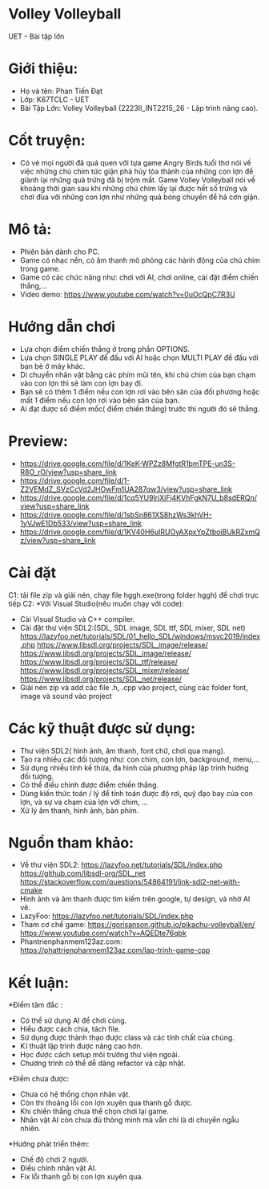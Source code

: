 ﻿# Volley Volleyball
UET - Bài tập lớn

# Giới thiệu:
- Họ và tên: Phan Tiến Đạt
- Lớp: K67TCLC - UET
- Bài Tập Lớn: Volley Volleyball (2223II_INT2215_26 - Lập trình nâng cao).

# Cốt truyện:
- Có vẻ mọi người đã quá quen với tựa game Angry Birds tuổi thơ nói về việc những chú chim tức giận phá hủy tòa thành của những 
con lợn để giành lại những quả trứng đã bị trộm mất. Game Volley Volleyball nói về khoảng thời gian sau khi những chú chim lấy 
lại được hết số trứng và chơi đùa với những con lợn như những quả bóng chuyền để hả cơn giận.

# Mô tả:
- Phiên bản dành cho PC.
- Game có nhạc nền, có âm thanh mô phỏng các hành động của chú chim trong game.
- Game có các chức năng như: chơi với AI, chơi online, cài đặt điểm chiến thắng,...
- Video demo: https://www.youtube.com/watch?v=0uOcQpC7R3U

# Hướng dẫn chơi
- Lựa chọn điểm chiến thắng ở trong phần OPTIONS.
- Lựa chọn SINGLE PLAY để đấu với AI hoặc chọn MULTI PLAY để đấu với bạn bè ở máy khác.
- Di chuyển nhân vật bằng các phím mũi tên, khi chú chim của bạn chạm vào con lợn thì sẽ làm con lợn bay đi.
- Bạn sẽ có thêm 1 điểm nếu con lợn rơi vào bên sân của đối phương hoặc mất 1 điểm nếu con lợn rơi vào bên sân của bạn.
- Ai đạt được số điểm mốc( điểm chiến thắng) trước thì người đó sẽ thắng.

# Preview:
- https://drive.google.com/file/d/1KeK-WPZz8MfgtR1bmTPE-un3S-R8O_rO/view?usp=share_link
- https://drive.google.com/file/d/1-Z2VEMdZ_SVzCcVd2JHOwFm1UA287qw3/view?usp=share_link
- https://drive.google.com/file/d/1cq5YU9lrjXjFj4KVhFgkN7U_b8sdERQn/view?usp=share_link
- https://drive.google.com/file/d/1sbSn861XS8hzWs3khVH-1yVJwE1Db533/view?usp=share_link
- https://drive.google.com/file/d/1KV40H6uIRUOyAXpxYpZtboiBUkRZxmQz/view?usp=share_link


# Cài đặt
C1: tải file zip và giải nén, chạy file hggh.exe(trong folder hggh) để chơi trực tiếp
C2:
*Với Visual Studio(nếu muốn chạy với code):
- Cài Visual Studio và C++ compiler.
- Cài đặt thư viện SDL2:(SDL, SDL image, SDL ttf, SDL mixer, SDL net)
https://lazyfoo.net/tutorials/SDL/01_hello_SDL/windows/msvc2019/index.php
https://www.libsdl.org/projects/SDL_image/release/
https://www.libsdl.org/projects/SDL_image/release/
https://www.libsdl.org/projects/SDL_ttf/release/
https://www.libsdl.org/projects/SDL_mixer/release/
https://www.libsdl.org/projects/SDL_net/release/
- Giải nén zip và add các file .h, .cpp vào project, cùng các folder font, image và sound vào project

# Các kỹ thuật được sử dụng:
- Thư viện SDL2( hình ảnh, âm thanh, font chữ, chơi qua mạng).
- Tạo ra nhiều các đối tượng như: con chim, con lợn, background, menu,...
- Sử dụng nhiều tính kế thừa, đa hình của phương pháp lập trình hướng đối tượng. 
- Có thể điều chỉnh được điểm chiến thắng.
- Dùng kiến thức toán / lý để tính toán được độ rơi, quỹ đạo bay của con lợn, và sự va chạm của lợn với chim, ...
- Xử lý âm thanh, hình ảnh, bàn phím.

# Nguồn tham khảo:

- Về thư viện SDL2: https://lazyfoo.net/tutorials/SDL/index.php
					https://github.com/libsdl-org/SDL_net
					https://stackoverflow.com/questions/54864191/link-sdl2-net-with-cmake
- Hình ảnh và âm thanh được tìm kiếm trên google, tự design, và nhờ AI vẽ.
- LazyFoo: https://lazyfoo.net/tutorials/SDL/index.php
- Tham cơ chế game: https://gorisanson.github.io/pikachu-volleyball/en/
					https://www.youtube.com/watch?v=AQEDte76qbk
- Phantrienphanmem123az.com: https://phattrienphanmem123az.com/lap-trinh-game-cpp

# Kết luận:
*Điểm tâm đắc :
- Có thể sử dụng AI để chơi cùng.
- Hiểu được cách chia, tách file.
- Sử dụng được thành thạo được class và các tính chất của chúng.
- Kĩ thuật lập trình được nâng cao hơn.
- Học được cách setup môi trường thư viện ngoài.
- Chương trình có thể dễ dàng refactor và cập nhật.

*Điểm chưa được:
- Chưa có hệ thống chọn nhân vật.
- Còn thi thoảng lỗi con lợn xuyên qua thanh gỗ được.
- Khi chiến thắng chưa thể chọn chơi lại game.
- Nhân vật AI còn chưa đủ thông minh mà vẫn chỉ là di chuyển ngẫu nhiên.

*Hướng phát triển thêm:
- Chế độ chơi 2 người.
- Điều chỉnh nhân vật AI.
- Fix lỗi thanh gỗ bị con lợn xuyên qua.


